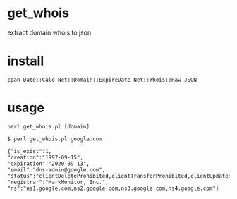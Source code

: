 # get_whois
extract domain whois to json

# install

    cpan Date::Calc Net::Domain::ExpireDate Net::Whois::Raw JSON

# usage

    perl get_whois.pl [domain]

    $ perl get_whois.pl google.com

    {"is_exist":1,
    "creation":"1997-09-15",
    "expiration":"2020-09-13",
    "email":"dns-admin@google.com",
    "status":"clientDeleteProhibited,clientTransferProhibited,clientUpdateProhibited,serverDeleteProhibited,serverTransferProhibited,serverUpdateProhibited",
    "registrar":"MarkMonitor, Inc.",
    "ns":"ns1.google.com,ns2.google.com,ns3.google.com,ns4.google.com"}
